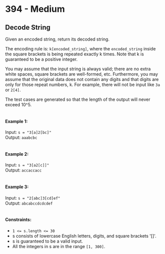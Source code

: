 # 394 - Medium

## Decode String

Given an encoded string, return its decoded string.

The encoding rule is: `k[encoded_string]`, where the `encoded_string` inside the square brackets is being repeated
exactly k times. Note that k is guaranteed to be a positive integer.

You may assume that the input string is always valid; there are no extra white spaces, square brackets are well-formed,
etc. Furthermore, you may assume that the original data does not contain any digits and that digits are only for those
repeat numbers, k. For example, there will not be input like `3a` or `2[4]`.

The test cases are generated so that the length of the output will never exceed 10^5.
<br/><br/>

#### Example 1:

Input: `s = "3[a]2[bc]"`<br/>
Output: `aaabcbc`<br/>
<br/>

#### Example 2:

Input: `s = "3[a2[c]]"`<br/>
Output: `accaccacc`<br/>
<br/>

#### Example 3:

Input: `s = "2[abc]3[cd]ef"`<br/>
Output: `abcabccdcdcdef`<br/>
<br/>

#### Constraints:

- `1 <= s.length <= 30`
- s consists of lowercase English letters, digits, and square brackets '[]'.
- s is guaranteed to be a valid input.
- All the integers in s are in the range `[1, 300]`.